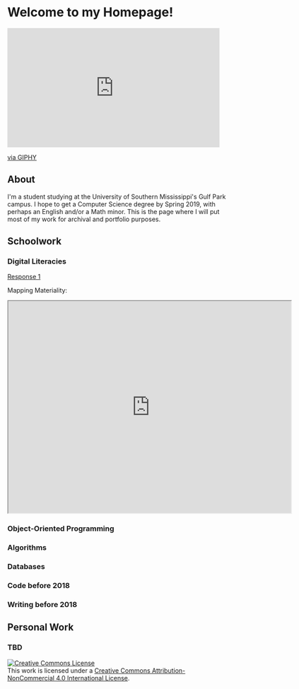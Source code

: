 # Welcome to my Homepage!

<iframe src="https://giphy.com/embed/3ohjV5AFxHPDGvb85i" width="480" height="270" frameBorder="0" class="giphy-embed" allowFullScreen></iframe><p><a href="https://giphy.com/gifs/evite-coffee-mixing-3ohjV5AFxHPDGvb85i">via GIPHY</a></p>

## About

I'm a student studying at the University of Southern Mississippi's Gulf Park campus. I hope to get a Computer Science degree by Spring 2019, with perhaps an English and/or a Math minor. This is the page where I will put most of my work for archival and portfolio purposes.

## Schoolwork

### Digital Literacies

[Response 1](https://github.com/wtjohnst/wtjohnst.github.io/blob/master/docs/digitalLiteracies/response1.md)

Mapping Materiality:
<iframe src="https://www.google.com/maps/d/embed?mid=1w4ijp5Bu4qcY28krFRkBRllnhI8YinYs" width="640" height="480"></iframe>

### Object-Oriented Programming

### Algorithms

### Databases

### Code before 2018

### Writing before 2018

## Personal Work

### TBD

<a rel="license" href="http://creativecommons.org/licenses/by-nc/4.0/"><img alt="Creative Commons License" style="border-width:0" src="https://i.creativecommons.org/l/by-nc/4.0/88x31.png" /></a><br />This work is licensed under a <a rel="license" href="http://creativecommons.org/licenses/by-nc/4.0/">Creative Commons Attribution-NonCommercial 4.0 International License</a>.
